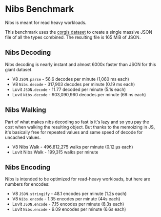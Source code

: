 # Nibs Benchmark

Nibs is meant for read heavy workloads.

This benchmark uses the [corgis dataset](https://corgis-edu.github.io/corgis/json/) to create a single massive JSON file of all the types combined. The resulting file is 165 MiB of JSON.

## Nibs Decoding

Nibs decoding is nearly instant and almost 6000x faster than JSON for this giant dataset.

- V8 `JSON.parse` - 56.6 decodes per minute (1,060 ms each)
- V8 `Nibs.decode` - 317,903 decodes per minute (0.19 ms each)
- Luvit `JSON.decode` - 11.77 decoded per minute (5.1s each)
- Luvit `Nibs.decode` - 903,090,960 decodes per minute (66 ns each)

## Nibs Walking

Part of what makes nibs decoding so fast is it's lazy and so you pay the cost when walking the resulting object. But thanks to the memoizing in JS, it's basically free for repeated values and same speed of decode for uncached values.

- V8 Nibs Walk - 496,812,275 walks per minute (0.12 μs each)
- Luvit Nibs Walk - 199,315 walks per minute

## Nibs Encoding

Nibs is intended to be optimized for read-heavy workloads, but here are numbers for encodes:

- V8 `JSON.stringify` - 48.1 encodes per minute (1.2s each)
- V8 `Nibs.encode` - 1.35 encodes per minute (44s each)
- Luvit `JSON.encode` - 7.15 encodes per minute (8.3s each)
- Luvit `Nibs.encode` - 9.09 encodes per minute (6.6s each)
